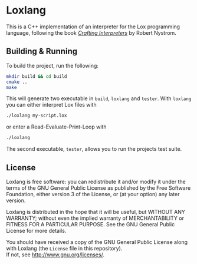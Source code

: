 Loxlang
=======

This is a C++ implementation of an interpreter for the Lox programming language, following the book [*Crafting Interpreters*](https://craftinginterpreters.com/) by Robert Nystrom.

Building & Running
------------------

To build the project, run the following:

```bash
mkdir build && cd build
cmake ..
make
```

This will generate two executable in `build`, `loxlang` and `tester`. With `loxlang` you can either interpret
Lox files with 
```bash
./loxlang my-script.lox
```
or enter a Read-Evaluate-Print-Loop with
```bash
./loxlang
```

The second executable, `tester`, allows you to run the projects test suite.


License
-------

Loxlang is free software: you can redistribute it and/or modify
it under the terms of the GNU General Public License as published by
the Free Software Foundation, either version 3 of the License, or
(at your option) any later version.

Loxlang is distributed in the hope that it will be useful,
but WITHOUT ANY WARRANTY; without even the implied warranty of
MERCHANTABILITY or FITNESS FOR A PARTICULAR PURPOSE.  See the
GNU General Public License for more details.

You should have received a copy of the GNU General Public License
along with Loxlang (the `License` file in this repository).  
If not, see <http://www.gnu.org/licenses/>.
